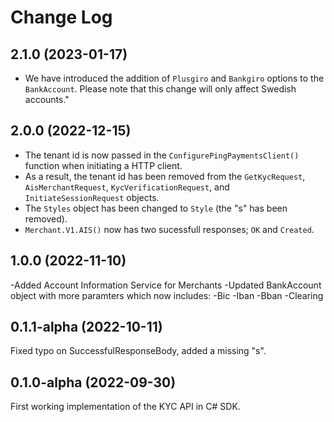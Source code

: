 
# Change Log

## 2.1.0 (2023-01-17)
- We have introduced the addition of `Plusgiro` and `Bankgiro` options to the `BankAccount`. Please note that this change will only affect Swedish accounts."

## 2.0.0 (2022-12-15)
- The tenant id is now passed in the `ConfigurePingPaymentsClient()` function when initiating a HTTP client.
- As a result, the tenant id has been removed from the `GetKycRequest`, `AisMerchantRequest`, `KycVerificationRequest`, and `InitiateSessionRequest` objects.
- The `Styles` object has been changed to `Style` (the "s" has been removed).
- `Merchant.V1.AIS()` now has two sucessfull responses; `OK` and `Created`. 


## 1.0.0 (2022-11-10)
-Added Account Information Service for Merchants
-Updated BankAccount object with more paramters which now includes:
  -Bic
  -Iban
  -Bban
  -Clearing

## 0.1.1-alpha (2022-10-11)
Fixed typo on SuccessfulResponseBody, added a missing "s".

## 0.1.0-alpha (2022-09-30)
First working implementation of the KYC API in C# SDK.
